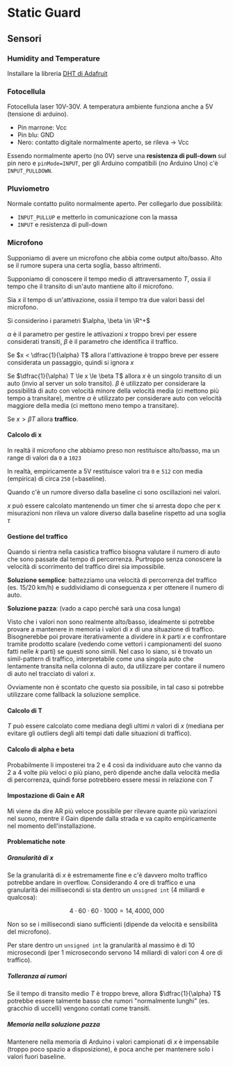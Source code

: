 # Static Guard


## Sensori

### Humidity and Temperature

Installare la libreria [DHT di Adafruit](https://learn.adafruit.com/dht/using-a-dhtxx-sensor-with-arduino)

### Fotocellula

Fotocellula laser 10V-30V. A temperatura ambiente funziona anche a 5V (tensione di arduino).

- Pin marrone: Vcc
- Pin blu: GND
- Nero: contatto digitale normalmente aperto, se rileva -> Vcc

Essendo normalmente aperto (no 0V) serve una **resistenza di pull-down** sul pin nero e `pinMode=INPUT`, per gli Arduino compatibili (no Arduino Uno) c'è `INPUT_PULLDOWN`.


### Pluviometro

Normale contatto pulito normalmente aperto. Per collegarlo due possibilità:

- `INPUT_PULLUP` e metterlo in comunicazione con la massa
- `INPUT` e resistenza di pull-down


### Microfono

Supponiamo di avere un microfono che abbia come output alto/basso. Alto se il rumore supera una certa soglia, basso altrimenti.

Supponiamo di conoscere il tempo medio di attraversamento $T$, ossia il tempo che il transito di un'auto mantiene alto il microfono.

Sia $x$ il tempo di un'attivazione, ossia il tempo tra due valori bassi del microfono.

Si considerino i parametri $\alpha, \beta \in \R^+$

$\alpha$ è il parametro per gestire le attivazioni $x$ troppo brevi per essere considerati transiti, $\beta$ è il parametro che identifica il traffico.

Se $x < \dfrac{1}{\alpha} T$ allora l'attivazione è troppo breve per essere considerata un passaggio, quindi si ignora $x$

Se $\dfrac{1}{\alpha} T \le x \le \beta T$ allora $x$ è un singolo transito di un auto (invio al server un solo transito). $\beta$ è utilizzato per considerare la possibilità di auto con velocità minore della velocità media (ci mettono più tempo a transitare), mentre $\alpha$ è utilizzato per considerare auto con velocità maggiore della media (ci mettono meno tempo a transitare).

Se $x > \beta T$ allora **traffico**.


#### Calcolo di x

In realtà il microfono che abbiamo preso non restituisce alto/basso, ma un range di valori da `0` a `1023`

In realtà, empiricamente a 5V restituisce valori tra `0` e `512` con media (empirica) di circa `250` (=baseline).

Quando c'è un rumore diverso dalla baseline ci sono oscillazioni nei valori.

$x$ può essere calcolato mantenendo un timer che si arresta dopo che per `K` misurazioni non rileva un valore diverso dalla baseline rispetto ad una soglia $\tau$



#### Gestione del traffico

Quando si rientra nella casistica traffico bisogna valutare il numero di auto che sono passate dal tempo di percorrenza. Purtroppo senza conoscere la velocità di scorrimento del traffico direi sia impossibile.

**Soluzione semplice**: battezziamo una velocità di percorrenza del traffico (es. 15/20 km/h) e suddividiamo di conseguenza $x$ per ottenere il numero di auto.

**Soluzione pazza**: (vado a capo perché sarà una cosa lunga)

Visto che i valori non sono realmente alto/basso, idealmente si potrebbe provare a mantenere in memoria i valori di $x$ di una situazione di traffico. Bisognerebbe poi provare iterativamente a dividere in $k$ parti $x$ e confrontare tramite prodotto scalare (vedendo come vettori i campionamenti del suono fatti nelle $k$ parti) se questi sono simili. Nel caso lo siano, si è trovato un simil-pattern di traffico, interpretabile come una singola auto che lentamente transita nella colonna di auto, da utilizzare per contare il numero di auto nel tracciato di valori $x$.

Ovviamente non è scontato che questo sia possibile, in tal caso si potrebbe utilizzare come fallback la soluzione semplice.



#### Calcolo di T

$T$ può essere calcolato come mediana degli ultimi $n$ valori di $x$ (mediana per evitare gli outliers degli alti tempi dati dalle situazioni di traffico).


#### Calcolo di alpha e beta

Probabilmente li imposterei tra 2 e 4 così da individuare auto che vanno da 2 a 4 volte più veloci o più piano, però dipende anche dalla velocità media di percorrenza, quindi forse potrebbero essere messi in relazione con $T$


#### Impostazione di Gain e AR

Mi viene da dire AR più veloce possibile per rilevare quante più variazioni nel suono, mentre il Gain dipende dalla strada e va capito empiricamente nel momento dell'installazione.



#### Problematiche note

##### Granularità di x

Se la granularità di $x$ è estremamente fine e c'è davvero molto traffico potrebbe andare in overflow. Considerando 4 ore di traffico e una granularità dei millisecondi si sta dentro un `unsigned int` (4 miliardi e qualcosa):

$$
4 \cdot 60 \cdot 60 \cdot 1000 = 14,4000,000
$$

Non so se i millisecondi siano sufficienti (dipende da velocità e sensibilità del microfono).

Per stare dentro un `unsigned int` la granularità al massimo è di 10 microsecondi (per 1 microsecondo servono 14 miliardi di valori con 4 ore di traffico).

##### Tolleranza ai rumori

Se il tempo di transito medio $T$ è troppo breve, allora $\dfrac{1}{\alpha} T$ potrebbe essere talmente basso che rumori "normalmente lunghi" (es. gracchio di uccelli) vengono contati come transiti.

##### Memoria nella soluzione pazza

Mantenere nella memoria di Arduino i valori campionati di $x$ è impensabile (troppo poco spazio a disposizione), è poca anche per mantenere solo i valori fuori baseline. 



















































